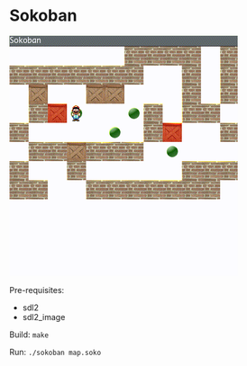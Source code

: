 # Sokoban


![GIF](sokoban.gif)


Pre-requisites:
- sdl2
- sdl2_image

Build: `make`

Run: `./sokoban map.soko`
